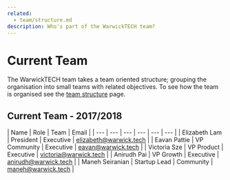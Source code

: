 ```yaml
---
related:
  - team/structure.md
description: Who's part of the WarwickTECH team?
---
```


# Current Team

The WarwickTECH team takes a team oriented structure; grouping the organisation into small teams with related objectives. To see how the team is organised see the [team structure](team-structure-what-is-the-reporting-structure.md) page.

## Current Team - 2017/2018

| Name | Role | Team | Email |
| --- | --- | --- | --- | --- | --- |
| Elizabeth Lam | President | Executive | elizabeth@warwick.tech |
| Eavan Pattie | VP Community | Executive | eavan@warwick.tech |
| Victoria Sze | VP Product | Executive | victoria@warwick.tech |
| Anirudh Pai | VP Growth | Executive | anirudh@warwick.tech |
| Maneh Seiranian | Startup Lead | Community | maneh@warwick.tech |

